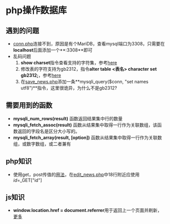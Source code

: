 # php操作数据库
## 遇到的问题
* [conn.php](./conn.php)连接不到，原因是有个MariDB，查看mysql端口为3308，只需要在**localhost**后面添加一个**:3308**即可
* 乱码问题
    1. **show charset**指令查看支持的字符集，参考[here](https://blog.csdn.net/weixin_30340353/article/details/95181110?utm_medium=distribute.pc_relevant.none-task-blog-BlogCommendFromMachineLearnPai2-1.edu_weight&depth_1-utm_source=distribute.pc_relevant.none-task-blog-BlogCommendFromMachineLearnPai2-1.edu_weight)
    2. 修改表的字符支持为gb2312，指令**alter table <表名> character set gb2312;**，参考[here](https://blog.csdn.net/springsunss/article/details/70337915)
    3. 在[save_news.php](./save_news.php)添加一条**mysqli_query($conn, "set names utf8")**指令，这里很诡异，为什么不是gb2312?
## 需要用到的函数
* **mysqli_num_rows(result)** 函数返回结果集中行的数量
* **mysqli_fetch_assoc(result)** 函数从结果集中取得一行作为关联数组，该函数返回的字段名是区分大小写的。
* **mysqli_fetch_array(result, [option])** 函数从结果集中取得一行作为关联数组，或数字数组，或二者兼有
## php知识
* 使用get，post传值的[用法](https://blog.csdn.net/weixin_39450145/article/details/74852645)，在[edit_news.php](./update/edit_news.php)中18行附近应使用$id=$_GET["id"]
## js知识
* **window.location.href = document.referrer**用于返回上一个页面并刷新，[更多](https://www.jianshu.com/p/a89e701a53e3)